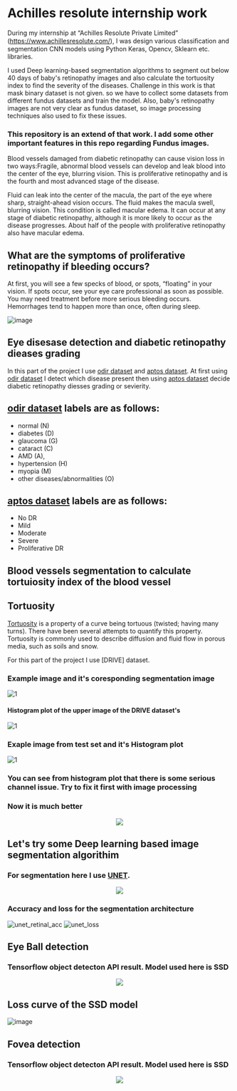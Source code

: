 # Achilles resolute internship work

During my internship at “Achilles Resolute Private Limited” (https://www.achillesresolute.com/), I was design various classiﬁcation and segmentation CNN models using Python Keras, Opencv, Sklearn etc. libraries.

I used Deep learning-based segmentation algorithms to segment out below 40 days of baby's retinopathy images and also calculate the tortuosity index to find the severity of the diseases. Challenge in this work is that mask binary dataset is not given. so we have to collect some datasets from different fundus datasets and train the model. Also, baby's retinopathy images are not very clear as fundus dataset, so image processing techniques also used to fix these issues.

### This repository is an extend of that work. I add some other important features in this repo regarding Fundus images.

Blood vessels damaged from diabetic retinopathy can cause vision loss in two ways:Fragile, abnormal blood vessels can develop and leak blood into the center of the eye, blurring vision. This is proliferative retinopathy and is the fourth and most advanced stage of the disease.

Fluid can leak into the center of the macula, the part of the eye  where sharp, straight-ahead vision occurs. The fluid makes the macula  swell, blurring vision. This condition is called macular edema.  It can occur at any stage of diabetic retinopathy, although it is more  likely to occur as the disease progresses. About half of the people with  proliferative retinopathy also have macular edema.

## What are the symptoms of proliferative retinopathy if bleeding occurs?
At first, you will see a few specks of blood, or spots, “floating” in  your vision. If spots occur, see your eye care professional as soon as  possible. You may need treatment before more serious bleeding occurs.  Hemorrhages tend to happen more than once, often during sleep.

![image](https://user-images.githubusercontent.com/33135767/97417895-36973000-192e-11eb-9c21-82475cfb21dc.png)

## Eye disesase detection and  diabetic retinopathy dieases grading

In this part of the project I use [odir dataset] and [aptos dataset]. At first using [odir dataset] I detect which disease present then using [aptos dataset] decide diabetic retinopathy diesses grading or sevierity.

## [odir dataset] labels are as follows:
* normal (N) 
* diabetes (D) 
* glaucoma (G) 
* cataract (C)
* AMD (A),
* hypertension (H)
* myopia (M) 
* other diseases/abnormalities (O) 

## [aptos dataset] labels are as follows:

* No DR
* Mild
* Moderate
* Severe
* Proliferative DR

[Tortuosity]: https://en.wikipedia.org/wiki/Tortuosity
[odir dataset]: https://odir2019.grand-challenge.org/dataset/
[aptos dataset]: kaggle.com/c/aptos2019-blindness-detection/data

## Blood vessels segmentation to calculate tortuiosity index of the blood vessel 

## Tortuosity

[Tortuosity] is a property of a curve being tortuous (twisted; having many turns). There have been several attempts to quantify this property. Tortuosity is commonly used to describe diffusion and fluid flow in porous media, such as soils and snow.

For this part of the project I use [DRIVE] dataset.

### Example image and it's coresponding segmentation image 


![1](https://user-images.githubusercontent.com/33135767/97539503-14fa7f00-19e8-11eb-91d4-6bed1a7e92bc.png)
                                                                                                                                        
#### Histogram plot of the upper image of the DRIVE dataset's 

![1](https://user-images.githubusercontent.com/33135767/97538935-35760980-19e7-11eb-89b0-d06cf3ecf08b.png)

### Exaple image from test set and it's Histogram plot

![1](https://user-images.githubusercontent.com/33135767/97540848-39575b00-19ea-11eb-9d9d-ec6048351f37.png)


### You can see from histogram plot that there is some serious channel issue. Try to fix it first with image processing

### Now it is much better

<p align="center">
  <img src= "https://user-images.githubusercontent.com/33135767/97541171-b71b6680-19ea-11eb-9bcc-b29418cb8684.png"/>
</p>

## Let's try some Deep learning based image segmentation algorithim

### For segmentation here I use [UNET].

[UNET]: https://arxiv.org/abs/1505.04597

<p align="center">
  <img src="https://user-images.githubusercontent.com/33135767/97540005-f943a880-19e8-11eb-9bb3-cf800a9385c0.png"/>
</p>



### Accuracy and loss for the segmentation architecture

![unet_retinal_acc](https://user-images.githubusercontent.com/33135767/92506741-88231880-f223-11ea-87a0-4dd298a26020.png) ![unet_loss](https://user-images.githubusercontent.com/33135767/92506797-9ffa9c80-f223-11ea-923b-4cb7c6d1b17a.png)

## Eye Ball detection

### Tensorflow object detecton API result. Model used here is SSD

<p align="center">
  <img src="https://user-images.githubusercontent.com/33135767/96847650-10c2e480-1471-11eb-893b-d7bf8bd8244c.gif"/>
</p>

## Loss curve of the SSD model

![image](https://user-images.githubusercontent.com/33135767/96848024-82029780-1471-11eb-8e71-6aa1da751a5c.png)

## Fovea detection
### Tensorflow object detecton API result. Model used here is SSD

<p align="center">
  <img src="https://user-images.githubusercontent.com/33135767/97060798-268bf300-15b2-11eb-8645-4500f2cdae1c.gif"/>
</p>


